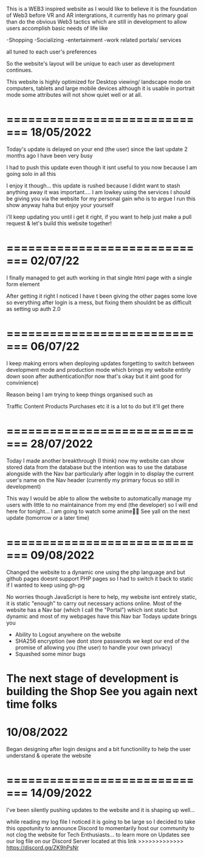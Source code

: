 This is a WEB3 inspired website as I would like to believe it is the foundation of Web3 before VR and AR intergrations, it currently has no primary goal than do the obvious Web3 tactics which are still in development to allow users accomplish basic needs of life like

-Shopping -Socializing -entertainment -work related portals/ services

all tuned to each user's preferences

So the website's layout will be unique to each user as development continues.

This website is highly optimized for Desktop viewing/ landscape mode on computers, tablets and large mobile devices although it is usable in portrait mode some attributes will not show quiet well or at all.

=============================
18/05/2022
=============================
Today's update is delayed on your end (the user) since the last update 2 months ago I have been very busy

I had to push this update even though it isnt useful to you now because I am going solo in all this

I enjoy it though... this update is rushed because I didnt want to stash anything away it was important.... I am lowkey using the services I should be giving you via the website for my personal gain who is to argue I run this show anyway haha but enjoy your yourself

i'll keep updating you until i get it right, if you want to help just make a pull request & let's build this website together!

=============================
02/07/22
=============================
I finally managed to get auth working in that single html page with a single form element

After getting it right I noticed I have t been giving the other pages some love so everything after login is a mess, but fixing them shouldnt be as difficult as setting up auth 2.0

=============================
06/07/22
=============================
I keep making errors when deploying updates forgetting to switch between development mode and production mode which brings my website entirly down soon after authentication(for now that's okay but it aint good for convinience)

Reason being I am trying to keep things organised such as

Traffic
Content
Products
Purchases etc
it is a lot to do but it'll get there

=============================
28/07/2022
=============================
Today I made another breakthrough (I think) now my website can show stored data from the database but the intention was to use the database alongside with the Nav bar particularly after loggin in to display the current user's name on the Nav header (currently my primary focus so still in development)

This way I would be able to allow the website to automatically manage my users with little to no maintainance from my end (the developer) so I will end here for tonight... I am going to watch some anime💖🔥 See yall on the next update (tomorrow or a later time)

=============================
09/08/2022
=============================
Changed the website to a dynamic one using the php language and but github pages doesnt
support PHP pages so I had to switch it back to static if I wanted to keep using gh-pg

No worries though JavaScript is here to help, my website isnt entirely static, it is static "enough" to carry out
necessary actions online. Most of the website has a Nav bar (which I call the "Portal") which isnt static but dynamic and most of my webpages have this Nav bar
Todays update brings you

- Ability to Logout anywhere on the website
- SHA256 encryption (we dont store passwords we kept our end of the promise of allowing you (the user) to handle your own privacy)
- Squashed some minor bugs

The next stage of development is building the Shop
See you again next time folks
=============================
10/08/2022
=============================
Began designing after login designs and a bit functionility to help the user understand & operate the website

=============================
14/09/2022
=============================
I've been silently pushing updates to the website and it is shaping up well...

while reading my log file I noticed it is going to be large so I decided to take this oppotunity to announce Discord
to momentarily host our community to not clog the website for Tech Enthusiasts... to learn more on Updates see our log file on our
Discord Server located at this link >>>>>>>>>>>>> https://discord.gg/ZK9hPsNr
